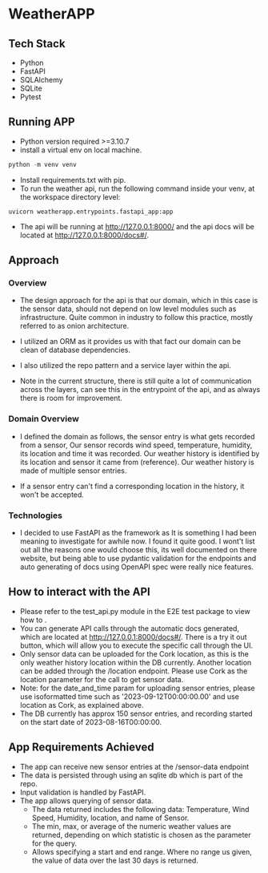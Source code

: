 # WeatherAPP


## Tech Stack
 - Python
 - FastAPI
 - SQLAlchemy
 - SQLite
 - Pytest

## Running APP
- Python version required >=3.10.7
- install a virtual env on local machine.
```python
python -m venv venv
```
- Install requirements.txt with pip.
- To run the weather api, run the following command inside your venv, at the workspace directory level:

```
uvicorn weatherapp.entrypoints.fastapi_app:app
```
- The api will be running at http://127.0.0.1:8000/ and the api docs will be located at http://127.0.0.1:8000/docs#/.

## Approach

### Overview
- The design approach for the api is that our domain, which in this case is the sensor data, should not depend on low level modules such as infrastructure. Quite common in industry to follow this practice, mostly referred to as onion architecture.

- I utilized an ORM as it provides us with that fact our domain can be clean of database dependencies.

- I also utilized the repo pattern and a service layer within the api.

- Note in the current structure, there is still quite a lot of communication across the layers, can see this in the entrypoint of the api, and as always there is room for improvement.

### Domain Overview

- I defined the domain as follows, the sensor entry is what gets recorded from a sensor, Our sensor records wind speed, temperature, humidity, its location and time it was recorded. Our weather history is identified by its location and sensor it came from (reference). Our weather history is made of multiple sensor entries.

- If a sensor entry can't find a corresponding location in the history, it won't be accepted.


### Technologies
- I decided to use FastAPI as the framework as It is something I had been meaning to investigate for awhile now. I found it quite good. I wont't list out all the reasons one would choose this, its well documented on there website, but being able to use pydantic validation for the endpoints and auto generating of docs using OpenAPI spec were really nice features.


## How to interact with the API
- Please refer to the test_api.py module in the E2E test package to view how to .
- You can generate API calls through the automatic docs generated, which are located at http://127.0.0.1:8000/docs#/. There is a try it out button, which will allow you to execute the specific call through the UI.
- Only sensor data can be uploaded for the Cork location, as this is the only weather history location within the DB currently. Another location can be added through the /location endpoint. Please use Cork as the location parameter for the call to get sensor data.
- Note: for the date_and_time param for uploading sensor entries, please use isoformatted time such as '2023-09-12T00:00:00.00' and use location as Cork, as explained above.
- The DB currently has approx 150  sensor entries, and recording started on the start date of 2023-08-16T00:00:00.

## App Requirements Achieved 
- The app can receive new sensor entries at the /sensor-data endpoint
- The data is persisted through using an sqlite db which is part of the repo.
- Input validation is handled by FastAPI.
- The app allows querying of sensor data.
    -  The data returned includes the following data: Temperature, Wind Speed, Humidity, location, and name of Sensor.
    - The min, max, or average of the numeric weather values are returned, depending on which statistic is chosen as the parameter for the query.
    - Allows specifying a start and end range. Where no range us given, the value of data over the last 30 days is returned.





